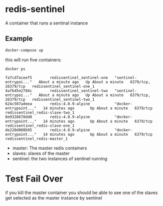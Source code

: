 # redis-sentinel
A container that runs a sentinal instance

## Example
```bash
docker-compose up
```

this will run five containers:
```
docker ps

fa7cd7aceef5        redissentinel_sentinel-one   "sentinel-entrypoi..."   About a minute ago   Up About a minute   6379/tcp, 26379/tcp   redissentinel_sentinel-one_1
4afb45e2784c        redissentinel_sentinel-two   "sentinel-entrypoi..."   About a minute ago   Up About a minute   6379/tcp, 26379/tcp   redissentinel_sentinel-two_1
624c507adeea        redis:4.0.9-alpine           "docker-entrypoint..."   14 minutes ago       Up About a minute   6379/tcp              redissentinel_redis-slave-two_1
8e9328678dd0        redis:4.0.9-alpine           "docker-entrypoint..."   14 minutes ago       Up About a minute   6379/tcp              redissentinel_redis-slave-one_1
de220d008b95        redis:4.0.9-alpine           "docker-entrypoint..."   14 minutes ago       Up About a minute   6379/tcp              redissentinel_redis-master_1
```

- master: The master redis containers
- slaves: slaves of the master
- sentinel: the two instances of sentinel running

# Test Fail Over
if you kill the master container you should be able to see one of the slaves get selected as the master instance by sentinel
